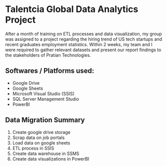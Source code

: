 # Talentcia Global Data Analytics Project

After a month of training on ETL processes and data visualization, my group was assigned to a project regarding the hiring trend of US tech startups and recent graduates employment statistics.
Within 2 weeks, my team and I were required to gather relevant datasets and present our report findings to the stakeholders of Pratian Technologies.

## Softwares / Platforms used:
 - Google Drive
 - Google Sheets
 - Microsoft Visual Studio (SSIS)
 - SQL Server Management Studio
 - PowerBI

## Data Migration Summary
1. Create google drive storage
2. Scrap data on job portals
3. Load data on google sheets
4. ETL process in SSIS
5. Create data warehouse in SSMS
6. Create data visualizations in PowerBI

